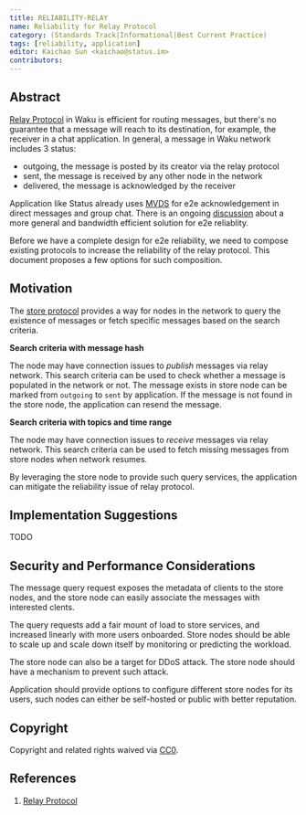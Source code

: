 ```yaml
---
title: RELIABILITY-RELAY
name: Reliability for Relay Protocol
category: (Standards Track|Informational|Best Current Practice)
tags: [reliability, application]
editor: Kaichao Sun <kaichao@status.im>
contributors:
---
```


## Abstract

[Relay Protocol](https://github.com/vacp2p/rfc-index/blob/main/waku/standards/core/11/relay.md) in Waku is efficient for routing messages, but there's no guarantee that a message will reach to its destination, for example, the receiver in a chat application. In general, a message in Waku network includes 3 status:

- outgoing, the message is posted by its creator via the relay protocol
- sent, the message is received by any other node in the network
- delivered, the message is acknowledged by the receiver

Application like Status already uses [MVDS](https://github.com/vacp2p/rfc-index/blob/main/vac/2/mvds.md) for e2e acknowledgement in direct messages and group chat. There is an ongoing [discussion](https://forum.vac.dev/t/end-to-end-reliability-for-scalable-distributed-logs/293/13) about a more general and bandwidth efficient solution for e2e reliablity.

Before we have a complete design for e2e reliability, we need to compose existing protocols to increase the reliability of the relay protocol. This document proposes a few options for such composition.

## Motivation

The [store protocol](https://github.com/waku-org/specs/blob/master/standards/core/store.md) provides a way for nodes in the network to query the existence of messages or fetch specific messages based on the search criteria.

**Search criteria with message hash**

The node may have connection issues to *publish* messages via relay network. This search criteria can be used to check whether a message is populated in the network or not. The message exists in store node can be marked from `outgoing` to `sent` by application. If the message is not found in the store node, the application can resend the message.

**Search criteria with topics and time range**

The node may have connection issues to *receive* messages via relay network. This search criteria can be used to fetch missing messages from store nodes when network resumes.

By leveraging the store node to provide such query services, the application can mitigate the reliability issue of relay protocol.

## Implementation Suggestions 

TODO



## Security and Performance Considerations

The message query request exposes the metadata of clients to the store nodes, and the store node can easily associate the messages with interested clents.

The query requests add a fair mount of load to store services, and increased linearly with more users onboarded. Store nodes should be able to scale up and scale down itself by monitoring or predicting the workload. 

The store node can also be a target for DDoS attack. The store node should have a mechanism to prevent such attack.

Application should provide options to configure different store nodes for its users, such nodes can either be self-hosted or public with better reputation.


## Copyright

Copyright and related rights waived via [CC0](https://creativecommons.org/publicdomain/zero/1.0/).

## References

1. [Relay Protocol](https://github.com/vacp2p/rfc-index/blob/main/waku/standards/core/11/relay.md)

